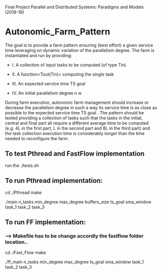 Final Project Parallel and Distributed Systems: Paradigms and Models (2018-19)

# Autonomic_Farm_Pattern
The goal is to provide a farm pattern ensuring (best effort) a given service time leveraging on dynamic
variation of the parallelism degree. The farm is instantiated and run by providing:
* I. A collection of input tasks to be computed (of type Tin)

* II. A function<Tout(Tin)> computing the single task

* III. An expected service time TS goal

* IV. An initial parallelism degree n w

During farm execution, autonomic farm management should increase or decrease the parallelism degree
in such a way its service time is as close as possible to the expected service time TS goal .
The pattern should be tested providing a collection of tasks such that the tasks in the initial, central and
final part all require a different average time to be computed (e.g. 4L in the first part, L in the second part
and 8L in the third part) and the task collection execution time is considerably longer than the time needed
to reconfigure the farm.

## To test Pthread and FastFlow implementation
run the ./tests.sh

## To run Pthread implementation:
cd ./Pthread make

./main n_tasks min_degree max_degree buffers_size ts_goal sma_window task_1 task_2 task_3

## To run FF implementation:
### --> Makefile has to be change accordly the fastflow folder location..
cd ./Fast_Flow make

./ff_main n_tasks min_degree max_degree ts_goal sma_window task_1 task_2 task_3
